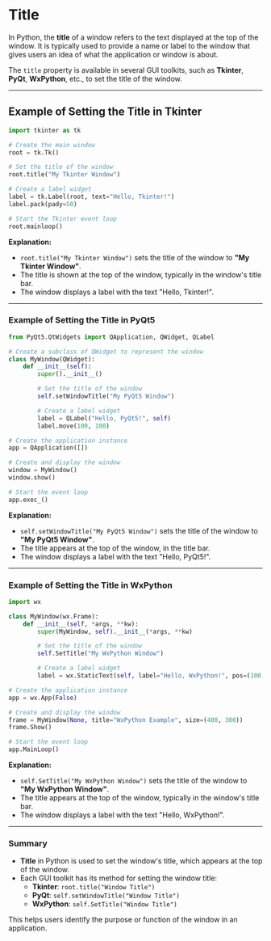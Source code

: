 # Title

In Python, the **title** of a window refers to the text displayed at the top of the window. It is typically used to provide a name or label to the window that gives users an idea of what the application or window is about.

The `title` property is available in several GUI toolkits, such as **Tkinter**, **PyQt**, **WxPython**, etc., to set the title of the window.

---

## Example of Setting the Title in **Tkinter**

```python
import tkinter as tk

# Create the main window
root = tk.Tk()

# Set the title of the window
root.title("My Tkinter Window")

# Create a label widget
label = tk.Label(root, text="Hello, Tkinter!")
label.pack(pady=50)

# Start the Tkinter event loop
root.mainloop()
```

**Explanation:**

- `root.title("My Tkinter Window")` sets the title of the window to **"My Tkinter Window"**.
- The title is shown at the top of the window, typically in the window's title bar.
- The window displays a label with the text "Hello, Tkinter!".

---

### Example of Setting the Title in **PyQt5**

```python
from PyQt5.QtWidgets import QApplication, QWidget, QLabel

# Create a subclass of QWidget to represent the window
class MyWindow(QWidget):
    def __init__(self):
        super().__init__()

        # Set the title of the window
        self.setWindowTitle("My PyQt5 Window")

        # Create a label widget
        label = QLabel("Hello, PyQt5!", self)
        label.move(100, 100)

# Create the application instance
app = QApplication([])

# Create and display the window
window = MyWindow()
window.show()

# Start the event loop
app.exec_()
```

**Explanation:**

- `self.setWindowTitle("My PyQt5 Window")` sets the title of the window to **"My PyQt5 Window"**.
- The title appears at the top of the window, in the title bar.
- The window displays a label with the text "Hello, PyQt5!".

---

### Example of Setting the Title in **WxPython**

```python
import wx

class MyWindow(wx.Frame):
    def __init__(self, *args, **kw):
        super(MyWindow, self).__init__(*args, **kw)

        # Set the title of the window
        self.SetTitle("My WxPython Window")

        # Create a label widget
        label = wx.StaticText(self, label="Hello, WxPython!", pos=(100, 100))

# Create the application instance
app = wx.App(False)

# Create and display the window
frame = MyWindow(None, title="WxPython Example", size=(400, 300))
frame.Show()

# Start the event loop
app.MainLoop()
```

**Explanation:**

- `self.SetTitle("My WxPython Window")` sets the title of the window to **"My WxPython Window"**.
- The title appears at the top of the window, typically in the window's title bar.
- The window displays a label with the text "Hello, WxPython!".

---

### Summary

- **Title** in Python is used to set the window's title, which appears at the top of the window.
- Each GUI toolkit has its method for setting the window title:
  - **Tkinter**: `root.title("Window Title")`
  - **PyQt**: `self.setWindowTitle("Window Title")`
  - **WxPython**: `self.SetTitle("Window Title")`

This helps users identify the purpose or function of the window in an application.
